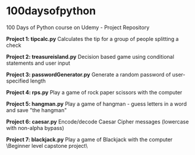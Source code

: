 # 100daysofpython
100 Days of Python course on Udemy - Project Repository

<b>Project 1: tipcalc.py</b>
Calculates the tip for a group of people splitting a check

<b>Project 2: treasureisland.py</b>
Decision based game using conditional statements and user input

<b>Project 3: passwordGenerator.py</b>
Generate a random password of user-specified length

<b>Project 4: rps.py</b>
Play a game of rock paper scissors with the computer

<b>Project 5: hangman.py</b>
Play a game of hangman - guess letters in a word and save "the hangman"

<b>Project 6: caesar.py</b>
Encode/decode Caesar Cipher messages (lowercase with non-alpha bypass)

<b>Project 7: blackjack.py</b>
Play a game of Blackjack with the computer \\Beginner level capstone project\\


